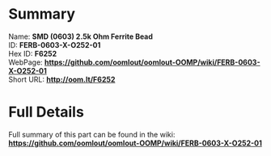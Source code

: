 
Summary
=================
  
Name: __SMD (0603) 2.5k Ohm Ferrite Bead__    
ID: __FERB-0603-X-O252-01__   
Hex ID: __F6252__   
WebPage: __https://github.com/oomlout/oomlout-OOMP/wiki/FERB-0603-X-O252-01__   
Short URL: __http://oom.lt/F6252__   

Full Details
==========================
Full summary of this part can be found in the wiki:   
__https://github.com/oomlout/oomlout-OOMP/wiki/FERB-0603-X-O252-01__    

